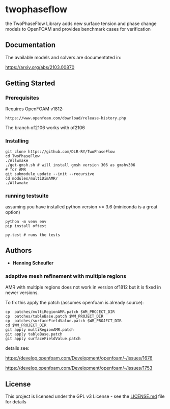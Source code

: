 # twophaseflow

the TwoPhaseFlow Library adds new surface tension and phase change models to OpenFOAM and provides benchmark cases for verification

## Documentation

The available models and solvers are documentated in:

https://arxiv.org/abs/2103.00870

## Getting Started


### Prerequisites

Requires OpenFOAM v1812:

```
https://www.openfoam.com/download/release-history.php
```
The branch of2106 works with of2106

### Installing

```
git clone https://github.com/DLR-RY/TwoPhaseFlow
cd TwoPhaseFlow
./Allwmake
./get-gmsh.sh # will install gmsh version 306 as gmshv306
# for AMR
git submodule update --init --recursive
cd modules/multiDimAMR/
./Allwmake
```
### running testsuite

assuming you have installed python version >= 3.6 (miniconda is a great option)

```
python -m venv env
pip install oftest

py.test # runs the tests
```

## Authors

* **Henning Scheufler**

### adaptive mesh refinement with multiple regions

AMR with multiple regions does not work in version of1812 but it is fixed in newer versions.


To fix this apply the patch (assumes openfoam is already source):

```
cp  patches/multiRegionAMR.patch $WM_PROJECT_DIR
cp  patches/tableBase.patch $WM_PROJECT_DIR
cp  patches/surfaceFieldValue.patch $WM_PROJECT_DIR
cd $WM_PROJECT_DIR
git apply multiRegionAMR.patch
git apply tableBase.patch
git apply surfaceFieldValue.patch

```
details see:

https://develop.openfoam.com/Development/openfoam/-/issues/1676

https://develop.openfoam.com/Development/openfoam/-/issues/1753
## License

This project is licensed under the GPL v3 License - see the [LICENSE.md](LICENSE.md) file for details
